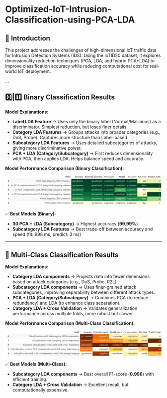 # Optimized-IoT-Intrusion-Classification-using-PCA-LDA

## 📌 Introduction
This project addresses the challenges of high-dimensional IoT traffic data for Intrusion Detection Systems (IDS). Using the IoTID20 dataset, it explores dimensionality reduction techniques (PCA, LDA, and hybrid PCA+LDA) to improve classification accuracy while reducing computational cost for real-world IoT deployment.

...

## 0️⃣|1️⃣ Binary Classification Results

**Model Explanations:**

- **Label LDA Feature** → Uses only the binary label (Normal/Malicious) as a discriminator. Simplest reduction, but loses finer details.  
- **Category LDA Features** → Groups attacks into broader categories (e.g., DoS, Probe). Captures more structure than Label-based.  
- **Subcategory LDA Features** → Uses detailed subcategories of attacks, giving more discriminative power.  
- **PCA + LDA (Category/Subcategory)** → First reduces dimensionality with PCA, then applies LDA. Helps balance speed and accuracy.  

**Model Performance Comparison (Binary Classification):**  

![Binary Classification Performance](imgs/Binary_Comparison.png)  

✅ **Best Models (Binary):**  
- **30 PCA + LDA (Subcategory)** → Highest accuracy (**99.99%**)  
- **Subcategory LDA Features** → Best trade-off between accuracy and speed (fit: 998 ms, predict: 3 ms)  

---

## 🔢 Multi-Class Classification Results

**Model Explanations:**

- **Category LDA components** → Projects data into fewer dimensions based on attack categories (e.g., DoS, Probe, R2L).  
- **Subcategory LDA components** → Uses finer-grained attack subcategories, improving separability between different attack types.  
- **PCA + LDA (Category/Subcategory)** → Combines PCA (to reduce redundancy) and LDA (to enhance class separation).  
- **Category LDA + Cross Validation** → Validates generalization performance across multiple folds, more robust but slower.  

**Model Performance Comparison (Multi-Class Classification):**  

![Multi-Class Classification Performance](imgs/Multiclass_Comparison.png)  

✅ **Best Models (Multi-Class):**  
- **Subcategory LDA components** → Best overall F1-score (**0.996**) with efficient training.  
- **Category LDA + Cross Validation** → Excellent recall, but computationally expensive.
